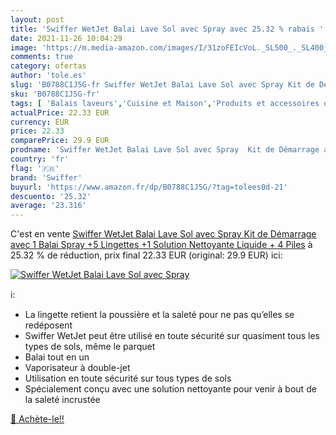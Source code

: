 ```yaml
---
layout: post
title: 'Swiffer WetJet Balai Lave Sol avec Spray avec 25.32 % rabais '
date: 2021-11-26 10:04:29
image: 'https://m.media-amazon.com/images/I/31zoFEIcVoL._SL500_._SL400_.jpg'
comments: true
category: ofertas
author: 'tole.es'
slug: 'B0788C1J5G-fr Swiffer WetJet Balai Lave Sol avec Spray Kit de Démarrage...'
sku: 'B0788C1J5G-fr'
tags: [ 'Balais laveurs','Cuisine et Maison','Produits et accessoires de nettoyage','swiffer', ]
actualPrice: 22.33 EUR
currency: EUR
price: 22.33
comparePrice: 29.9 EUR
prodname: 'Swiffer WetJet Balai Lave Sol avec Spray  Kit de Démarrage avec 1 Balai Spray +5 Lingettes +1 Solution Nettoyante Liquide + 4 Piles'
country: 'fr'
flag: '🇫🇷'
brand: 'Swiffer'
buyurl: 'https://www.amazon.fr/dp/B0788C1J5G/?tag=tolees0d-21'
descuento: '25.32'
average: '23.316'
---
```


C'est en vente [Swiffer WetJet Balai Lave Sol avec Spray  Kit de Démarrage avec 1 Balai Spray +5 Lingettes +1 Solution Nettoyante Liquide + 4 Piles](https://www.amazon.fr/dp/B0788C1J5G/?tag=tolees0d-21)  à  25.32 % de réduction, prix final  22.33 EUR (original: 29.9 EUR) ici:

[![Swiffer WetJet Balai Lave Sol avec Spray](https://m.media-amazon.com/images/I/31zoFEIcVoL._SL500_._SL400_.jpg)](https://www.amazon.fr/dp/B0788C1J5G/?tag=tolees0d-21)

ℹ️:

- La lingette retient la poussière et la saleté pour ne pas qu’elles se redéposent
- Swiffer WetJet peut être utilisé en toute sécurité sur quasiment tous les types de sols, même le parquet
- Balai tout en un
- Vaporisateur à double-jet
- Utilisation en toute sécurité sur tous types de sols
- Spécialement conçu avec une solution nettoyante pour venir à bout de la saleté incrustée

[🛒 Achète-le!!](https://www.amazon.fr/dp/B0788C1J5G/?tag=tolees0d-21)
